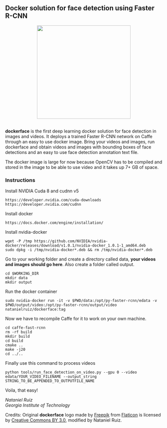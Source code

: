 ## Docker solution for face detection using Faster R-CNN
<div align="center">
  <img src="http://i.imgur.com/2tdfLH5.jpg" width="300"><br><br>
</div>

**dockerface** is the first deep learning docker solution for face detection in images and videos. It deploys a trained Faster R-CNN network on Caffe through an easy to use docker image. Bring your videos and images, run dockerface and obtain videos and images with bounding boxes of face detections and an easy to use face detection annotation text file.

The docker image is large for now because OpenCV has to be compiled and stored in the image to be able to use video and it takes up 7+ GB of space.

### Instructions

Install NVIDIA Cuda 8 and cudnn v5
```
https://developer.nvidia.com/cuda-downloads
https://developer.nvidia.com/cudnn
```

Install docker
```
https://docs.docker.com/engine/installation/
```

Install nvidia-docker
```
wget -P /tmp https://github.com/NVIDIA/nvidia-docker/releases/download/v1.0.1/nvidia-docker_1.0.1-1_amd64.deb
sudo dpkg -i /tmp/nvidia-docker*.deb && rm /tmp/nvidia-docker*.deb
```

Go to your working folder and create a directory called data, **your videos and images should go here**. Also create a folder called output.

```
cd $WORKING_DIR
mkdir data
mkdir output
```

Run the docker container
```
sudo nvidia-docker run -it -v $PWD/data:/opt/py-faster-rcnn/edata -v $PWD/output/video:/opt/py-faster-rcnn/output/video natanielruiz/dockerface:tag
```

Now we have to recompile Caffe for it to work on your own machine.
```
cd caffe-fast-rcnn
rm -rf build
mkdir build
cd build
cmake ..
make -j20
cd ../..
```

Finally use this command to process videos
```
python tools/run_face_detection_on_video.py --gpu 0 --video edata/YOUR_VIDEO_FILENAME --output_string STRING_TO_BE_APPENDED_TO_OUTPUTFILE_NAME
```

Voila, that easy!

*Nataniel Ruiz<br>
Georgia Institute of Technology*

Credits:
Original **dockerface** logo made by [Freepik](http://www.freepik.com) from [Flaticon](http://www.flaticon.com) is licensed by [Creative Commons BY 3.0](http://creativecommons.org/licenses/by/3.0/), modified by Nataniel Ruiz.
